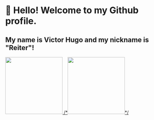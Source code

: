 # 👋 Hello! Welcome to my Github profile.
## My name is Victor Hugo and my nickname is "Reiter"!

<div>
<a href="https://github.com/reiteer">
<img loading="lazy" height="180em" src="https://github-readme-stats.vercel.app/api/top-langs/?username=reiteer&layout=compact&langs_count=7&theme=dracula"/>
/*<img loading="lazy" height="180em" src="https://github-readme-stats.vercel.app/api?username=reiteer&show_icons=true&theme=dracula&include_all_commits=true&count_private=true"/>*/
</div>
